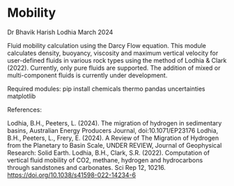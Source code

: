 # Mobility
Dr Bhavik Harish Lodhia
March 2024

Fluid mobility calculation using the Darcy Flow equation.
This module calculates density, buoyancy, viscosity and maximum vertical velocity
for user-defined fluids in various rock types using the method of Lodhia & Clark (2022).
Currently, only pure fluids are supported. The addition of mixed or multi-component
fluids is currently under development.

Required modules:
pip install chemicals thermo pandas uncertainties matplotlib

References:

Lodhia, B.H., Peeters, L. (2024). The migration of hydrogen in sedimentary basins, Australian Energy Producers Journal, doi:10.1071/EP23176
Lodhia, B.H., Peeters, L., Frery, E. (2024). A Review of The Migration of Hydrogen from the Planetary to Basin Scale, UNDER REVIEW, Journal of Geophysical Research: Solid Earth.
Lodhia, B.H., Clark, S.R. (2022). Computation of vertical fluid mobility of CO2, methane, hydrogen and hydrocarbons through sandstones and carbonates. Sci Rep 12, 10216. https://doi.org/10.1038/s41598-022-14234-6

